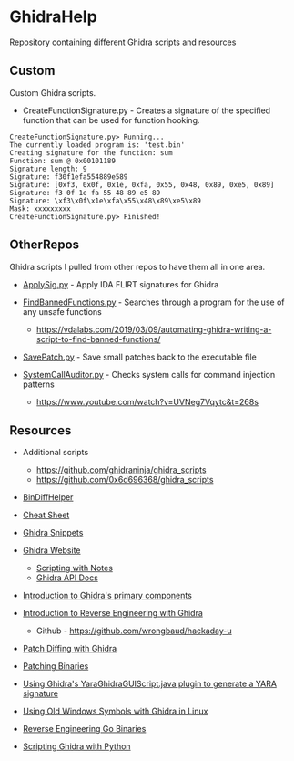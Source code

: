 # GhidraHelp
Repository containing different Ghidra scripts and resources

## Custom
Custom Ghidra scripts.

* CreateFunctionSignature.py - Creates a signature of the specified function that can be used for function hooking.

```
CreateFunctionSignature.py> Running...
The currently loaded program is: 'test.bin'
Creating signature for the function: sum
Function: sum @ 0x00101189
Signature length: 9
Signature: f30f1efa554889e589
Signature: [0xf3, 0x0f, 0x1e, 0xfa, 0x55, 0x48, 0x89, 0xe5, 0x89]
Signature: f3 0f 1e fa 55 48 89 e5 89 
Signature: \xf3\x0f\x1e\xfa\x55\x48\x89\xe5\x89
Mask: xxxxxxxxx
CreateFunctionSignature.py> Finished!
```


## OtherRepos
Ghidra scripts I pulled from other repos to have them all in one area.

* [ApplySig.py](https://github.com/NWMonster/ApplySig/blob/master/ApplySig.py) - Apply IDA FLIRT signatures for Ghidra

* [FindBannedFunctions.py](https://github.com/VDA-Labs/GHIDRA-Scripts/blob/master/FindBannedFunctions.py) - Searches through a program for the use of any unsafe functions
    * https://vdalabs.com/2019/03/09/automating-ghidra-writing-a-script-to-find-banned-functions/

* [SavePatch.py](https://github.com/schlafwandler/ghidra_SavePatch) - Save small patches back to the executable file

* [SystemCallAuditor.py](https://gist.github.com/cetfor/807c50add3cce7fbc36fa90252d7fba7) - Checks system calls for command injection patterns
    * https://www.youtube.com/watch?v=UVNeg7Vqytc&t=268s


## Resources

* Additional scripts
    * https://github.com/ghidraninja/ghidra_scripts
    * https://github.com/0x6d696368/ghidra_scripts

* [BinDiffHelper](https://github.com/ubfx/BinDiffHelper)

* [Cheat Sheet](https://ghidra-sre.org/CheatSheet.html)

* [Ghidra Snippets](https://github.com/HackOvert/GhidraSnippets)

* [Ghidra Website](https://ghidra.re)
    * [Scripting with Notes](https://ghidra.re/courses/GhidraClass/Intermediate/Scripting_withNotes.html#Scripting.html)
    * [Ghidra API Docs](https://ghidra.re/ghidra_docs/api/index.html)

* [Introduction to Ghidra's primary components](https://byte.how/posts/what-are-you-telling-me-ghidra/)

* [Introduction to Reverse Engineering with Ghidra](https://hackaday.io/course/172292-introduction-to-reverse-engineering-with-ghidra)

    * Github - https://github.com/wrongbaud/hackaday-u
* [Patch Diffing with Ghidra](https://blog.threatrack.de/2019/10/02/ghidra-patch-diff/)

* [Patching Binaries](https://materials.rangeforce.com/tutorial/2020/04/12/Patching-Binaries/)

* [Using Ghidra's YaraGhidraGUIScript.java plugin to generate a YARA signature](https://www.youtube.com/watch?v=tBvxVkJrkh0)

* [Using Old Windows Symbols with Ghidra in Linux](https://dannyquist.github.io/windows-symbols-ghidra/)

* [Reverse Engineering Go Binaries](https://cujo.com/reverse-engineering-go-binaries-with-ghidra/)

* [Scripting Ghidra with Python](https://deadc0de.re/articles/ghidra-scripting-python.html)
